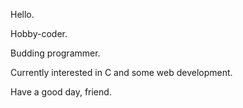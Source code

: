 Hello.

Hobby-coder.

Budding programmer.

Currently interested in C and some web development.

Have a good day, friend.

